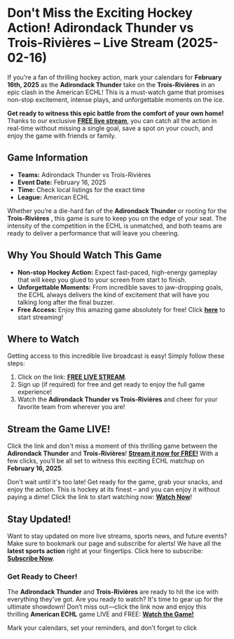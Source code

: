 # Don't Miss the Exciting Hockey Action! Adirondack Thunder vs Trois-Rivières – Live Stream (2025-02-16)

If you're a fan of thrilling hockey action, mark your calendars for **February 16th, 2025** as the **Adirondack Thunder** take on the **Trois-Rivières** in an epic clash in the American ECHL! This is a must-watch game that promises non-stop excitement, intense plays, and unforgettable moments on the ice.

**Get ready to witness this epic battle from the comfort of your own home!** Thanks to our exclusive [**FREE live stream**](https://tinyurl.com/livestreamfreeo?st=Adirondack+Thunder+vs+Trois-Rivi%C3%A8res&si=ghc), you can catch all the action in real-time without missing a single goal, save a spot on your couch, and enjoy the game with friends or family.

## Game Information

- **Teams:** Adirondack Thunder vs Trois-Rivières
- **Event Date:** February 16, 2025
- **Time:** Check local listings for the exact time
- **League:** American ECHL

Whether you’re a die-hard fan of the **Adirondack Thunder** or rooting for the **Trois-Rivières** , this game is sure to keep you on the edge of your seat. The intensity of the competition in the ECHL is unmatched, and both teams are ready to deliver a performance that will leave you cheering.

## Why You Should Watch This Game

- **Non-stop Hockey Action:** Expect fast-paced, high-energy gameplay that will keep you glued to your screen from start to finish.
- **Unforgettable Moments:** From incredible saves to jaw-dropping goals, the ECHL always delivers the kind of excitement that will have you talking long after the final buzzer.
- **Free Access:** Enjoy this amazing game absolutely for free! Click [**here**](https://tinyurl.com/livestreamfreeo?st=Adirondack+Thunder+vs+Trois-Rivi%C3%A8res&si=ghc) to start streaming!

## Where to Watch

Getting access to this incredible live broadcast is easy! Simply follow these steps:

1. Click on the link: [**FREE LIVE STREAM**](https://tinyurl.com/livestreamfreeo?st=Adirondack+Thunder+vs+Trois-Rivi%C3%A8res&si=ghc).
2. Sign up (if required) for free and get ready to enjoy the full game experience!
3. Watch the **Adirondack Thunder vs Trois-Rivières** and cheer for your favorite team from wherever you are!

## Stream the Game LIVE!

Click the link and don't miss a moment of this thrilling game between the **Adirondack Thunder** and **Trois-Rivières**! [**Stream it now for FREE!**](https://tinyurl.com/livestreamfreeo?st=Adirondack+Thunder+vs+Trois-Rivi%C3%A8res&si=ghc) With a few clicks, you’ll be all set to witness this exciting ECHL matchup on **February 16, 2025**.

Don't wait until it's too late! Get ready for the game, grab your snacks, and enjoy the action. This is hockey at its finest – and you can enjoy it without paying a dime! Click the link to start watching now: [**Watch Now**](https://tinyurl.com/livestreamfreeo?st=Adirondack+Thunder+vs+Trois-Rivi%C3%A8res&si=ghc)!

## Stay Updated!

Want to stay updated on more live streams, sports news, and future events? Make sure to bookmark our page and subscribe for alerts! We have all the **latest sports action** right at your fingertips. Click here to subscribe: [**Subscribe Now**](https://tinyurl.com/livestreamfreeo?st=Adirondack+Thunder+vs+Trois-Rivi%C3%A8res&si=ghc).

### Get Ready to Cheer!

The **Adirondack Thunder** and **Trois-Rivières** are ready to hit the ice with everything they've got. Are you ready to watch? It's time to gear up for the ultimate showdown! Don’t miss out—click the link now and enjoy this thrilling **American ECHL** game LIVE and FREE: [**Watch the Game!**](https://tinyurl.com/livestreamfreeo?st=Adirondack+Thunder+vs+Trois-Rivi%C3%A8res&si=ghc)

Mark your calendars, set your reminders, and don’t forget to click
